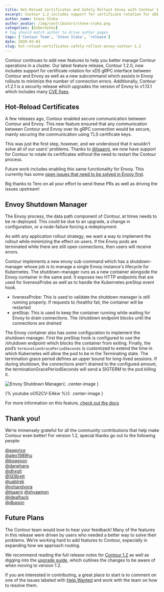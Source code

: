 ```yaml
---
title: Hot-Reload Certificates and Safely Rollout Envoy with Contour 1.2
excerpt: Contour 1.2 includes support for certificate rotation for xDS gRPC interface between Contour and Envoy. Additionally, Contour 1.2 assists in Envoy rollouts in your cluster to minimize the number of connection errors. 
author_name: Steve Sloka
author_avatar: /img/contributors/steve-sloka.png
categories: [kubernetes]
# Tag should match author to drive author pages
tags: ['Contour Team', 'Steve Sloka', 'release']
date: 2020-03-03
slug: hot-reload-certificates-safely-rollout-envoy-contour-1.2
---
```


Contour continues to add new features to help you better manage Contour operations in a cluster. Our latest feature release, Contour 1.2.0, now includes support for certificate rotation for xDS gRPC interface between Contour and Envoy as well as a new subcommand which assists in Envoy rollouts to minimize the number of connection errors.  Additionally, Contour v1.2.1 is a security release which upgrades the version of Envoy to v1.13.1 which includes many [CVE fixes](https://groups.google.com/forum/#!msg/envoy-announce/sVqmxy0un2s/8aq430xiHAAJ).

## Hot-Reload Certificates

A few releases ago, Contour enabled secure communication between Contour and Envoy. This new feature ensured that any communication between Contour and Envoy over its gRPC connection would be secure, mainly securing the communication using TLS certificate keys.

This was just the first step, however, and we understood that it wouldn’t solve all of our users’ problems. Thanks to [@tsaarni](https://github.com/tsaarni), we now have support for Contour to rotate its certificates without the need to restart the Contour process.

Future work includes enabling this same functionality for Envoy. This currently has some [open issues that need to be solved in Envoy first](https://github.com/envoyproxy/envoy/issues/9359).

Big thanks to Tero on all your effort to send these PRs as well as driving the issues upstream!

## Envoy Shutdown Manager

The Envoy process, the data path component of Contour, at times needs to be re-deployed. This could be due to an upgrade, a change in configuration, or a node-failure forcing a redeployment.

As with any application rollout strategy, we want a way to implement the rollout while minimizing the effect on users. If the Envoy pods are terminated while there are still open connections, then users will receive errors.

Contour implements a new envoy sub-command which has a shutdown-manager whose job is to manage a single Envoy instance's lifecycle for Kubernetes. The shutdown-manager runs as a new container alongside the Envoy container in the same pod. It exposes two HTTP endpoints that are used for livenessProbe as well as to handle the Kubernetes preStop event hook.

* livenessProbe: This is used to validate the shutdown manager is still running properly. If requests to /healthz fail, the container will be restarted
* preStop: This is used to keep the container running while waiting for Envoy to drain connections. The /shutdown endpoint blocks until the connections are drained

The Envoy container also has some configuration to implement the shutdown manager. First the preStop hook is configured to use the /shutdown endpoint which blocks the container from exiting. Finally, the pod’s `terminationGracePeriodSeconds` is customized to extend the time in which Kubernetes will allow the pod to be in the Terminating state. The termination grace period defines an upper bound for long-lived sessions. If during shutdown, the connections aren’t drained to the configured amount, the terminationGracePeriodSeconds will send a SIGTERM to the pod killing it.

![Envoy Shutdown Manager](/img/posts/contour-1.2/envoy-shutdown-manager.png){: .center-image }

{% youtube oO52CV-EAkw %}{: .center-image }

For more information on this feature, [check out the docs](https://projectcontour.io/docs/v1.2.0/redeploy-envoy/)

## Thank you!

We’re immensely grateful for all the community contributions that help make Contour even better! For version 1.2, special thanks go out to the following people:

[@awprice](https://github.com/awprice)  
[@alex1989hu](https://github.com/alex1989hu)  
[@bgagnon](https://github.com/bgagnon)  
[@danehans](https://github.com/danehans)  
[@dhxgit](https://github.com/dhxgit)  
[@SDBrett](https://github.com/SDBrett)  
[@uablrek](https://github.com/uablrek)  
[@rohandvora](https://github.com/rohandvora)  
[@tsaarni](https://github.com/tsaarni)
[@shyaamsn](https://github.com/shyaamsn)  
[@idealhack](https://github.com/idealhack)  
[@dbason](https://github.com/dbason)  

## Future Plans

The Contour team would love to hear your feedback! Many of the features in this release were driven by users who needed a better way to solve their problems. We’re working hard to add features to Contour, especially in expanding how we approach routing.

We recommend reading the full release notes for [Contour 1.2](https://github.com/projectsesame/sesame/releases/tag/v1.2.0) as well as digging into the [upgrade guide](https://projectcontour.io/resources/upgrading/), which outlines the changes to be aware of when moving to version 1.2.

If you are interested in contributing, a great place to start is to comment on one of the issues labeled with [Help Wanted](https://github.com/projectsesame/sesame/issues?q=is%3Aopen+is%3Aissue+label%3A%22help+wanted%22) and work with the team on how to resolve them.
